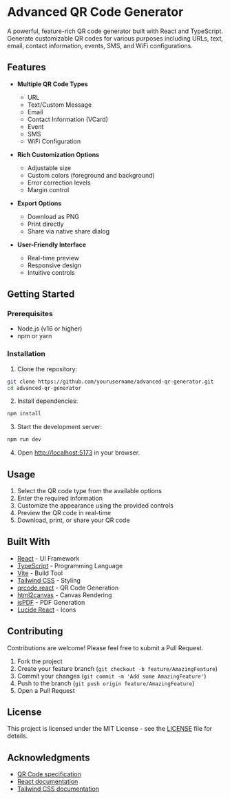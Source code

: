 # Advanced QR Code Generator

A powerful, feature-rich QR code generator built with React and TypeScript. Generate customizable QR codes for various purposes including URLs, text, email, contact information, events, SMS, and WiFi configurations.

## Features

- **Multiple QR Code Types**
  - URL
  - Text/Custom Message
  - Email
  - Contact Information (VCard)
  - Event
  - SMS
  - WiFi Configuration

- **Rich Customization Options**
  - Adjustable size
  - Custom colors (foreground and background)
  - Error correction levels
  - Margin control

- **Export Options**
  - Download as PNG
  - Print directly
  - Share via native share dialog

- **User-Friendly Interface**
  - Real-time preview
  - Responsive design
  - Intuitive controls

## Getting Started

### Prerequisites

- Node.js (v16 or higher)
- npm or yarn

### Installation

1. Clone the repository:
```bash
git clone https://github.com/yourusername/advanced-qr-generator.git
cd advanced-qr-generator
```

2. Install dependencies:
```bash
npm install
```

3. Start the development server:
```bash
npm run dev
```

4. Open [http://localhost:5173](http://localhost:5173) in your browser.

## Usage

1. Select the QR code type from the available options
2. Enter the required information
3. Customize the appearance using the provided controls
4. Preview the QR code in real-time
5. Download, print, or share your QR code

## Built With

- [React](https://reactjs.org/) - UI Framework
- [TypeScript](https://www.typescriptlang.org/) - Programming Language
- [Vite](https://vitejs.dev/) - Build Tool
- [Tailwind CSS](https://tailwindcss.com/) - Styling
- [qrcode.react](https://www.npmjs.com/package/qrcode.react) - QR Code Generation
- [html2canvas](https://html2canvas.hertzen.com/) - Canvas Rendering
- [jsPDF](https://www.npmjs.com/package/jspdf) - PDF Generation
- [Lucide React](https://lucide.dev/) - Icons

## Contributing

Contributions are welcome! Please feel free to submit a Pull Request.

1. Fork the project
2. Create your feature branch (`git checkout -b feature/AmazingFeature`)
3. Commit your changes (`git commit -m 'Add some AmazingFeature'`)
4. Push to the branch (`git push origin feature/AmazingFeature`)
5. Open a Pull Request

## License

This project is licensed under the MIT License - see the [LICENSE](LICENSE) file for details.

## Acknowledgments

- [QR Code specification](https://www.qrcode.com/en/)
- [React documentation](https://reactjs.org/docs/getting-started.html)
- [Tailwind CSS documentation](https://tailwindcss.com/docs)
